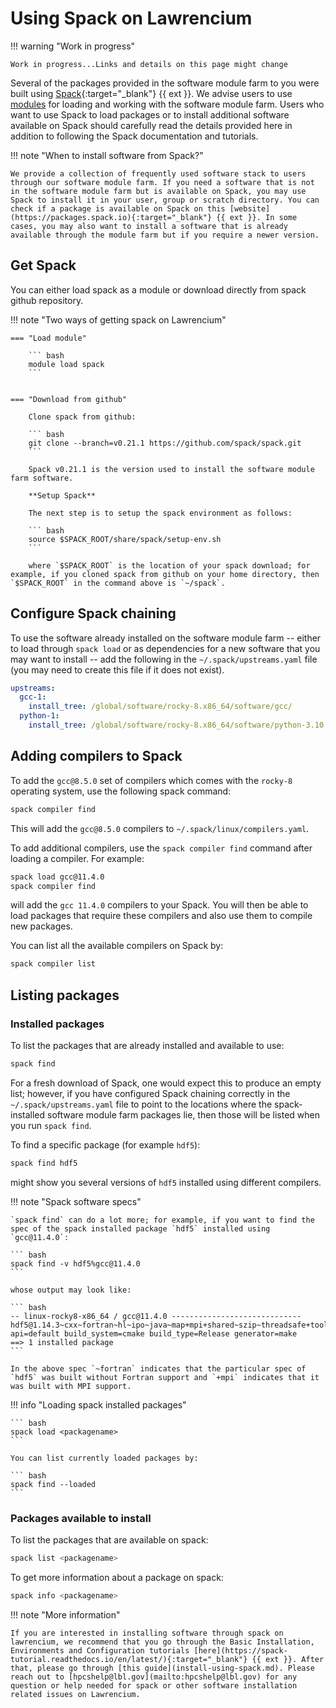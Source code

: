 # Using Spack on Lawrencium

!!! warning "Work in progress"

    Work in progress...Links and details on this page might change

Several of the packages provided in the software module farm to you were built using [Spack](https://spack.io){:target="_blank"} {{ ext }}. We advise users to use [modules](module-management.md) for loading and working with the software module farm. Users who want to use Spack to load packages or to install additional software available on Spack should carefully read the details provided here in addition to following the Spack documentation and tutorials.

!!! note "When to install software from Spack?"

    We provide a collection of frequently used software stack to users through our software module farm. If you need a software that is not in the software module farm but is available on Spack, you may use Spack to install it in your user, group or scratch directory. You can check if a package is available on Spack on this [website](https://packages.spack.io){:target="_blank"} {{ ext }}. In some cases, you may also want to install a software that is already available through the module farm but if you require a newer version.

## Get Spack

You can either load spack as a module or download directly from spack github repository. 

!!! note "Two ways of getting spack on Lawrencium"

    === "Load module"

        ``` bash
        module load spack
        ```


    === "Download from github"

        Clone spack from github:

        ``` bash
        git clone --branch=v0.21.1 https://github.com/spack/spack.git
        ```

        Spack v0.21.1 is the version used to install the software module farm software.

        **Setup Spack**

        The next step is to setup the spack environment as follows:

        ``` bash
        source $SPACK_ROOT/share/spack/setup-env.sh
        ```

        where `$SPACK_ROOT` is the location of your spack download; for example, if you cloned spack from github on your home directory, then `$SPACK_ROOT` in the command above is `~/spack`.

## Configure Spack chaining

To use the software already installed on the software module farm -- either to load through `spack load` or as dependencies for a new software that you may want to install -- add the following in the `~/.spack/upstreams.yaml` file (you may need to create this file if it does not exist).


``` yaml
upstreams:
  gcc-1:
    install_tree: /global/software/rocky-8.x86_64/software/gcc/
  python-1:
    install_tree: /global/software/rocky-8.x86_64/software/python-3.10.12/
```

## Adding compilers to Spack

To add the `gcc@8.5.0` set of compilers which comes with the `rocky-8` operating system, use the following spack command:

``` bash
spack compiler find
```

This will add the `gcc@8.5.0` compilers to `~/.spack/linux/compilers.yaml`.

To add additional compilers, use the `spack compiler find` command after loading a compiler. For example:

``` bash
spack load gcc@11.4.0
spack compiler find
```
will add the `gcc 11.4.0` compilers to your Spack. You will then be able to load packages that require these compilers and also use them to compile new packages.

You can list all the available compilers on Spack by:

``` bash
spack compiler list
```

## Listing packages

### Installed packages

To list the packages that are already installed and available to use:

``` bash
spack find
```

For a fresh download of Spack, one would expect this to produce an empty list; however, if you have configured Spack chaining correctly in the `~/.spack/upstreams.yaml` file to point to the locations where the spack-installed software module farm packages lie, then those will be listed when you run `spack find`.

To find a specific package (for example `hdf5`):

``` bash
spack find hdf5
```

might show you several versions of `hdf5` installed using different compilers. 

!!! note "Spack software specs"

    `spack find` can do a lot more; for example, if you want to find the spec of the spack installed package `hdf5` installed using `gcc@11.4.0`:

    ``` bash
    spack find -v hdf5%gcc@11.4.0
    ```

    whose output may look like:

    ``` bash
    -- linux-rocky8-x86_64 / gcc@11.4.0 -----------------------------
    hdf5@1.14.3~cxx~fortran~hl~ipo~java~map+mpi+shared~szip~threadsafe+tools api=default build_system=cmake build_type=Release generator=make
    ==> 1 installed package
    ```

    In the above spec `~fortran` indicates that the particular spec of `hdf5` was built without Fortran support and `+mpi` indicates that it was built with MPI support.

!!! info "Loading spack installed packages"

    ``` bash
    spack load <packagename>
    ```

    You can list currently loaded packages by:

    ``` bash
    spack find --loaded
    ```

### Packages available to install

To list the packages that are available on spack:

``` bash
spack list <packagename>
```

To get more information about a package on spack:

``` bash
spack info <packagename>
```

!!! note "More information"

    If you are interested in installing software through spack on lawrencium, we recommend that you go through the Basic Installation, Environments and Configuration tutorials [here](https://spack-tutorial.readthedocs.io/en/latest/){:target="_blank"} {{ ext }}. After that, please go through [this guide](install-using-spack.md). Please reach out to [hpcshelp@lbl.gov](mailto:hpcshelp@lbl.gov) for any question or help needed for spack or other software installation related issues on Lawrencium.

